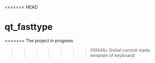 <<<<<<< HEAD
# qt_fasttype
=======
The project in progress
>>>>>>> 05f446c (Initial commit made template of keyboard)
